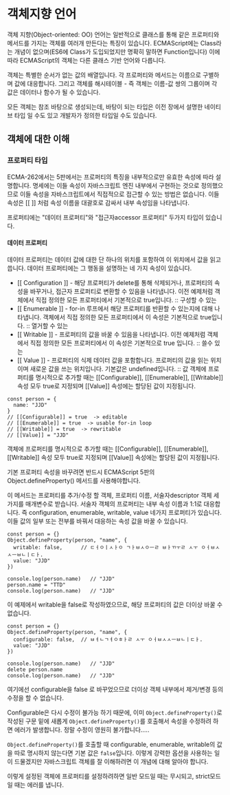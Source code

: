 # 객체지향 언어

객체 지향(Object-oriented: OO) 언어는 일반적으로 클래스를 통해 같은 프로퍼티와 메서드를 가지는 객체를 여러개 만든다는 특징이 있습니다. ECMAScript에는 Class라는 개념이 없으며(ES6에 Class가 도입되었지만 명확히 말하면 Function입니다) 이에 따라 ECMAScript의 객체는 다른 클래스 기반 언어와 다릅니다.

객체는 특별한 순서가 없는 값의 배열입니다. 각 프로퍼티와 메서드는 이름으로 구별하며 값에 대응합니다. 그리고 객체를 해시테이블 - 즉 객체는 이름-값 쌍의 그룹이며 각 값은 데이터나 함수가 될 수 있습니다.

모든 객체는 참조 바탕으로 생성되는데, 바탕이 되는 타입은 이전 장에서 설명한 네이티브 타입 일 수도 있고 개발자가 정의한 타입일 수도 있습니다.

## 객체에 대한 이해

### 프로퍼티 타입

ECMA-262에서는 5판에서는 프로퍼티의 특징을 내부적으로만 유효한 속성에 따라 설명합니다. 명세에는 이들 속성이 자바스크립트 엔진 내부에서 구현하는 것으로 정의했으므로 이들 속성을 자바스크립트에서 직접적으로 접근할 수 있는 방법은 없습니다. 이들 속성은 [[ ]] 처럼 속성 이름을 대괄호로 감싸서 내부 속성임을 나타냅니다. 

프로퍼티에는 "데이터 프로퍼티"와 "접근자accessor 프로퍼티" 두가지 타입이 있습니다.

#### 데이터 프로퍼티

데이터 프로퍼티는 데이터 값에 대한 단 하나의 위치를 포함하여 이 위치에서 값을 읽고 씁니다. 데이터 프로퍼티에는 그 행동을 설명하는 네 가지 속성이 있습니다. 

* [[ Configuration ]] - 해당 프로퍼티가 delete를 통해 삭제되거나, 프로퍼티의 속성을 바꾸거나, 접근자 프로퍼티로 변환할 수 있음을 나타냅니다. 이전 예제처럼 객체에서 직접 정의한 모든 프로퍼티에서 기본적으로 true입니다. :: 구성할 수 있는
* [[ Enumerable ]] - for-in 루프에서 해당 프로퍼티를 반환할 수 있는지에 대해 나타냅니다. 객체에서 직접 정의한 모든 프로퍼티에서 이 속성은 기본적으로 true입니다. :: 열거할 수 있는
* [[ Writable ]] - 프로퍼티의 값을 바꿀 수 있음을 나타냅니다. 이전 예제처럼 객체에서 직접 정의한 모든 프로퍼티에서 이 속성은 기본적으로 true 입니다. :: 쓸수 있는
* [[ Value ]] - 프로퍼티의 식제 데이터 값을 포함합니다. 프로퍼티의 값을 읽는 위치이며 새로운 값을 쓰는 위치입니다. 기본값은 undefined입니다. :: 값
객체에 프로퍼티를 명시적으로 추가할 때는 [[Configurable]], [[Enumerable]], [[Writable]] 속성 모두 true로 지정되며 [[Value]] 속성에는 할당된 값이 지정됩니다.

```
const person = {
  name: "JJD"
}
// [[Configurable]] = true  -> editable
// [[Enumerable]] = true  -> usable for-in loop
// [[Writable]] = true  -> rewritable
// [[Value]] = "JJD"
```
객체에 프로퍼티를 명시적으로 추가할 때는 [[Configurable]], [[Enumerable]], [[Writable]] 속성 모두 true로 지정되며 [[Value]] 속성에는 할당된 값이 지정됩니다.

기본 프로퍼티 속성을 바꾸려면 반드시 ECMAScript 5판의 Object.defineProperty() 메서드를 사용해야합니다.

이 메서드는 프로퍼티를 추가/수정 할 객체, 프로퍼티 이름, 서술자descriptor 객체 세 가지를 매개변수로 받습니다. 서술자 객체의 프로퍼티는 내부 속성 이름과 1:1로 대응합니다. 즉 configuration, enumerable, writable, value 네가지 프로퍼티가 있습니다. 이들 값의 일부 또는 전부를 바꿔서 대응하는 속성 값을 바꿀 수 있습니다. 

```
const person = {}
Object.defineProperty(person, "name", {
  writable: false,      // ㄷㅓㅇㅣㅅㅏㅇ ㄱㅏㅂㅅㅇㅡㄹ ㅂㅏㄲㅜㄹ ㅅㅜ ㅇㅓㅂㅅㅅㅡㅂㄴㅣㄷㅏ.
  value: "JJD"
})

console.log(person.name)   // "JJD"
person.name = "TTD"
console.log(person.name)   // "JJD"
```
이 예제에서 writable을 false로 작성하였으므로, 해당 프로퍼티의 값은 더이상 바꿀 수 없습니다. 

```
const person = {}
Object.defineProperty(person, "name", {
  configurable: false,  // ㅂㅕㄴㄱㅕㅇㅎㅏㄹ ㅅㅜ ㅇㅓㅂㅅㅅㅡㅂㄴㅣㄷㅏ.
  value: "JJD"
})

console.log(person.name)   // "JJD"
delete person.name
console.log(person.name)   // "JJD"
```

여기에선 configurable을 false 로 바꾸었으므로 더이상 객체 내부에서 제거/변경 등의 수정을 할 수 없습니다.

Configurable은 다시 수정이 불가능 하기 때문에, 이미 `Object.defineProperty()`로 작성된 구문 밑에 새롭게 `Object.defineProperty()`를 호출해서 속성을 수정하려 하면 에러가 발생합니다. 정말 수정이 영원히 불가합니다.....

`Object.defineProperty()`를 호출할 때 configurable, enumerable, writable의 값을 따로 명시하지 않는다면 기본 값은 `false`입니다. 이렇게 강력한 옵션을 사용하는 일이 드물겠지만 자바스크립트 객체를 잘 이해하려면 이 개념에 대해 알아야 합니다.

이렇게 설정된 객체에 프로퍼티를 설정하려하면 일반 모드일 때는 무시되고, strict모드일 때는 에러를 냅니다. 


